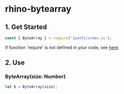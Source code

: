 # rhino-bytearray

## 1. Get Started
```javascript
const { ByteArray } = require('{path}/index.js');
```
If function 'require' is not defined in your code, see <a href="https://github.com/NoBrain0917/Rhino-in-require">here</a>.

## 2. Use
### ByteArray(size: Number)
```javascript
let b = ByteArray(size);
```
